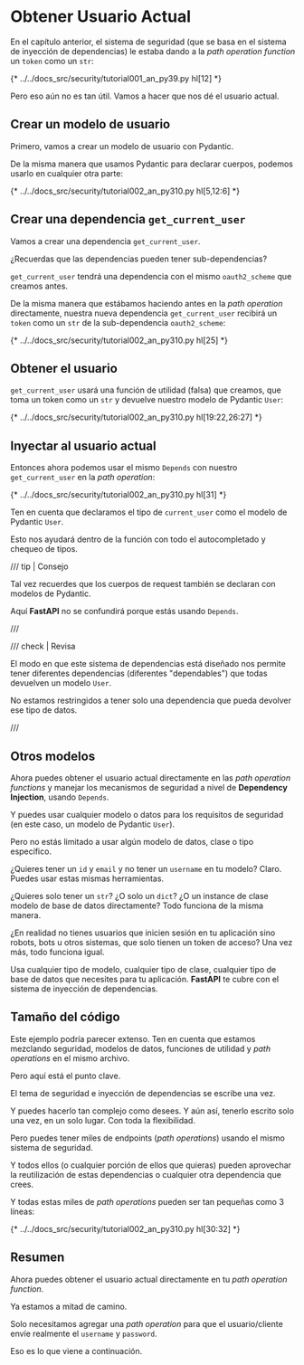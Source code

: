 # Obtener Usuario Actual

En el capítulo anterior, el sistema de seguridad (que se basa en el sistema de inyección de dependencias) le estaba dando a la *path operation function* un `token` como un `str`:

{* ../../docs_src/security/tutorial001_an_py39.py hl[12] *}

Pero eso aún no es tan útil. Vamos a hacer que nos dé el usuario actual.

## Crear un modelo de usuario

Primero, vamos a crear un modelo de usuario con Pydantic.

De la misma manera que usamos Pydantic para declarar cuerpos, podemos usarlo en cualquier otra parte:

{* ../../docs_src/security/tutorial002_an_py310.py hl[5,12:6] *}

## Crear una dependencia `get_current_user`

Vamos a crear una dependencia `get_current_user`.

¿Recuerdas que las dependencias pueden tener sub-dependencias?

`get_current_user` tendrá una dependencia con el mismo `oauth2_scheme` que creamos antes.

De la misma manera que estábamos haciendo antes en la *path operation* directamente, nuestra nueva dependencia `get_current_user` recibirá un `token` como un `str` de la sub-dependencia `oauth2_scheme`:

{* ../../docs_src/security/tutorial002_an_py310.py hl[25] *}

## Obtener el usuario

`get_current_user` usará una función de utilidad (falsa) que creamos, que toma un token como un `str` y devuelve nuestro modelo de Pydantic `User`:

{* ../../docs_src/security/tutorial002_an_py310.py hl[19:22,26:27] *}

## Inyectar al usuario actual

Entonces ahora podemos usar el mismo `Depends` con nuestro `get_current_user` en la *path operation*:

{* ../../docs_src/security/tutorial002_an_py310.py hl[31] *}

Ten en cuenta que declaramos el tipo de `current_user` como el modelo de Pydantic `User`.

Esto nos ayudará dentro de la función con todo el autocompletado y chequeo de tipos.

/// tip | Consejo

Tal vez recuerdes que los cuerpos de request también se declaran con modelos de Pydantic.

Aquí **FastAPI** no se confundirá porque estás usando `Depends`.

///

/// check | Revisa

El modo en que este sistema de dependencias está diseñado nos permite tener diferentes dependencias (diferentes "dependables") que todas devuelven un modelo `User`.

No estamos restringidos a tener solo una dependencia que pueda devolver ese tipo de datos.

///

## Otros modelos

Ahora puedes obtener el usuario actual directamente en las *path operation functions* y manejar los mecanismos de seguridad a nivel de **Dependency Injection**, usando `Depends`.

Y puedes usar cualquier modelo o datos para los requisitos de seguridad (en este caso, un modelo de Pydantic `User`).

Pero no estás limitado a usar algún modelo de datos, clase o tipo específico.

¿Quieres tener un `id` y `email` y no tener un `username` en tu modelo? Claro. Puedes usar estas mismas herramientas.

¿Quieres solo tener un `str`? ¿O solo un `dict`? ¿O un instance de clase modelo de base de datos directamente? Todo funciona de la misma manera.

¿En realidad no tienes usuarios que inicien sesión en tu aplicación sino robots, bots u otros sistemas, que solo tienen un token de acceso? Una vez más, todo funciona igual.

Usa cualquier tipo de modelo, cualquier tipo de clase, cualquier tipo de base de datos que necesites para tu aplicación. **FastAPI** te cubre con el sistema de inyección de dependencias.

## Tamaño del código

Este ejemplo podría parecer extenso. Ten en cuenta que estamos mezclando seguridad, modelos de datos, funciones de utilidad y *path operations* en el mismo archivo.

Pero aquí está el punto clave.

El tema de seguridad e inyección de dependencias se escribe una vez.

Y puedes hacerlo tan complejo como desees. Y aún así, tenerlo escrito solo una vez, en un solo lugar. Con toda la flexibilidad.

Pero puedes tener miles de endpoints (*path operations*) usando el mismo sistema de seguridad.

Y todos ellos (o cualquier porción de ellos que quieras) pueden aprovechar la reutilización de estas dependencias o cualquier otra dependencia que crees.

Y todas estas miles de *path operations* pueden ser tan pequeñas como 3 líneas:

{* ../../docs_src/security/tutorial002_an_py310.py hl[30:32] *}

## Resumen

Ahora puedes obtener el usuario actual directamente en tu *path operation function*.

Ya estamos a mitad de camino.

Solo necesitamos agregar una *path operation* para que el usuario/cliente envíe realmente el `username` y `password`.

Eso es lo que viene a continuación.
